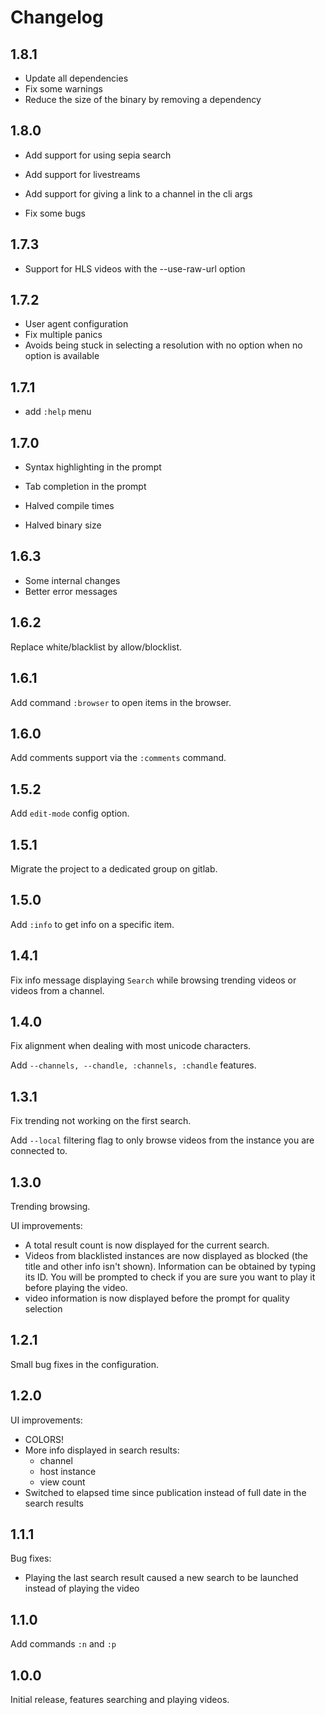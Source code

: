 Changelog
=========

1.8.1
---

- Update all dependencies
- Fix some warnings
- Reduce the size of the binary by removing a dependency

1.8.0
---

- Add support for using sepia search
- Add support for livestreams
- Add support for giving a link to a channel in the cli args

- Fix some bugs

1.7.3
---

- Support for HLS videos with the --use-raw-url option

1.7.2
---

- User agent configuration
- Fix multiple panics
- Avoids being stuck in selecting a resolution with no option when no option is available

1.7.1
-----

- add `:help` menu

1.7.0
-----

- Syntax highlighting in the prompt
- Tab completion in the prompt

- Halved compile times
- Halved binary size

1.6.3
-----

- Some internal changes
- Better error messages

1.6.2
-----

Replace white/blacklist by allow/blocklist.

1.6.1
-----

Add command `:browser` to open items in the browser.

1.6.0
---

Add comments support via the `:comments` command.

1.5.2
---

Add `edit-mode` config option.

1.5.1
---

Migrate the project to a dedicated group on gitlab.

1.5.0
---

Add `:info` to get info on a specific item.

1.4.1
-----

Fix info message displaying `Search` while browsing trending videos or videos from a channel.

1.4.0
-----

Fix alignment when dealing with most unicode characters.

Add `--channels, --chandle, :channels, :chandle` features.

1.3.1
------

Fix trending not working on the first search.

Add `--local` filtering flag to only browse videos from the instance you are connected to.


1.3.0
------
Trending browsing.

UI improvements:

- A total result count is now displayed for the current search.
- Videos from blacklisted instances are now displayed as blocked (the title and other info isn't shown).
Information can be obtained by  typing its ID.
You will be prompted to check if you are sure you want to play it before playing the video.
- video information is now displayed before the prompt for quality selection


1.2.1
------
Small bug fixes in the configuration.

1.2.0
------
UI improvements:

- COLORS!
- More info displayed in search results:
    - channel
    - host instance
    - view count
- Switched to elapsed time since publication instead of full date in the search results

1.1.1
------
Bug fixes:

- Playing the last search result caused a new search to be launched instead of playing the video

1.1.0
------
Add commands `:n` and `:p`

1.0.0
------
Initial release, features searching and playing videos.
